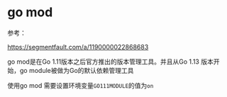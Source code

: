 # go mod

参考：

https://segmentfault.com/a/1190000022868683

go mod是在Go 1.11版本之后官方推出的版本管理工具。并且从Go 1.13 版本开始，go module被做为Go的默认依赖管理工具

使用go mod 需要设置环境变量`GO111MODULE`的值为`on`